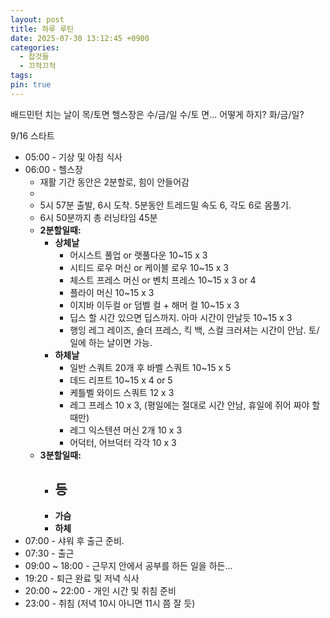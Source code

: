```yaml
---
layout: post
title: 하루 루틴
date: 2025-07-30 13:12:45 +0900
categories:
  - 잡것들
  - 끄적끄적
tags:
pin: true
---
```

배드민턴 치는 날이 목/토면 헬스장은 수/금/일
수/토 면... 어떻게 하지? 화/금/일?

9/16 스타트

- 05:00 - 기상 및 아침 식사
- 06:00 - 헬스장
	- 재활 기간 동안은 2분할로, 힘이 안들어감
	- 
	- 5시 57분 출발, 6시 도착. 5분동안 트레드밀 속도 6, 각도 6로 몸풀기.
	- 6시 50분까지 총 러닝타임 45분
	- **2분할일때:**
		- **상체날**
			- 어시스트 풀업 or 랫풀다운 10~15 x 3
			- 시티드 로우 머신 or  케이블 로우 10~15 x 3
			- 체스트 프레스 머신 or 벤치 프레스 10~15 x 3 or 4
			- 플라이 머신 10~15 x 3
			- 이지바 이두컬 or 덤벨 컬 + 해머 컬 10~15 x 3
			- 딥스 할 시간 있으면 딥스까지. 아마 시간이 안날듯 10~15 x 3
			- 행잉 레그 레이즈, 숄더 프레스, 킥 백, 스컬 크러셔는 시간이 안남. 토/일에 하는 날이면 가능.
		- **하체날**
			- 일반 스쿼트 20개 후 바벨 스쿼트 10~15 x 5
			- 데드 리프트 10~15 x 4 or 5
			- 케틀벨 와이드 스쿼트 12 x 3
			- 레그 프레스 10 x 3, (평일에는 절대로 시간 안남, 휴일에 쥐어 짜야 할때만)
			- 레그 익스텐션 머신 2개 10 x 3
			- 어덕터, 어브덕터 각각 10 x 3
	- **3분할일때:**
		- **등**
			- 
		- **가슴**
		- **하체**
- 07:00 - 샤워 후 출근 준비. 
- 07:30 - 출근
- 09:00 ~ 18:00 - 근무지 안에서 공부를 하든 일을 하든...
- 19:20 - 퇴근 완료 및 저녁 식사
- 20:00 ~ 22:00 - 개인 시간 및 취침 준비
- 23:00 - 취침 (저녁 10시 아니면 11시 쯤 잘 듯)
